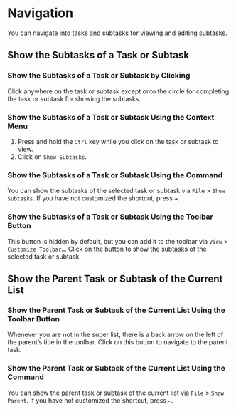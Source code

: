 # Navigation

You can navigate into tasks and subtasks for viewing and editing subtasks. 

## Show the Subtasks of a Task or Subtask

### Show the Subtasks of a Task or Subtask by Clicking

Click anywhere on the task or subtask except onto the circle for completing the task or subtask for showing the subtasks.

### Show the Subtasks of a Task or Subtask Using the Context Menu

1. Press and hold the `Ctrl` key while you click on the task or subtask to view.
2. Click on `Show Subtasks`.

### Show the Subtasks of a Task or Subtask Using the Command

You can show the subtasks of the selected task or subtask via `File` > `Show Subtasks`. If you have not customized the shortcut, press `→`.

### Show the Subtasks of a Task or Subtask Using the Toolbar Button

This button is hidden by default, but you can add it to the toolbar via `View` > `Customize Toolbar…`. Click on the button to show the subtasks of the selected task or subtask.

## Show the Parent Task or Subtask of the Current List

### Show the Parent Task or Subtask of the Current List Using the Toolbar Button

Whenever you are not in the super list, there is a back arrow on the left of the parent’s title in the toolbar. Click on this button to navigate to the parent task.

### Show the Parent Task or Subtask of the Current List Using the Command

You can show the parent task or subtask of the current list via `File` > `Show Parent`. If you have not customized the shortcut, press `←`.